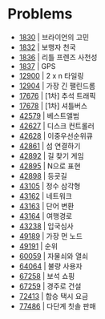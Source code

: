 # Problems

- [1830](https://programmers.co.kr/learn/courses/30/lessons/1830?language=java) | 브라이언의 고민
- [1832](https://programmers.co.kr/learn/courses/30/lessons/1832?language=java) | 보행자 천국
- [1836](https://programmers.co.kr/learn/courses/30/lessons/1836?language=java) | 리틀 프렌즈 사천성
- [1837](https://programmers.co.kr/learn/courses/30/lessons/1837?language=java) | GPS
- [12900](https://programmers.co.kr/learn/courses/30/lessons/12900?language=java) | 2 x n 타일링
- [12904](https://programmers.co.kr/learn/courses/30/lessons/12904?language=java) | 가장 긴 팰린드롬
- [17676](https://programmers.co.kr/learn/courses/30/lessons/17676?language=java) | [1차] 추석 트래픽
- [17678](https://programmers.co.kr/learn/courses/30/lessons/17678?language=java) | [1차] 셔틀버스
- [42579](https://programmers.co.kr/learn/courses/30/lessons/42579?language=java) | 베스트앨범
- [42627](https://programmers.co.kr/learn/courses/30/lessons/42627?language=java) | 디스크 컨트롤러
- [42628](https://programmers.co.kr/learn/courses/30/lessons/42628?language=java) | 이중우선순위큐
- [42861](https://programmers.co.kr/learn/courses/30/lessons/42861?language=java) | 섬 연결하기
- [42892](https://programmers.co.kr/learn/courses/30/lessons/42892?language=java) | 길 찾기 게임
- [42895](https://programmers.co.kr/learn/courses/30/lessons/42895?language=java) | N으로 표현
- [42898](https://programmers.co.kr/learn/courses/30/lessons/42898?language=java) | 등굣길
- [43105](https://programmers.co.kr/learn/courses/30/lessons/43105?language=java) | 정수 삼각형
- [43162](https://programmers.co.kr/learn/courses/30/lessons/43162?language=java) | 네트워크
- [43163](https://programmers.co.kr/learn/courses/30/lessons/43163?language=java) | 단어 변환
- [43164](https://programmers.co.kr/learn/courses/30/lessons/43164?language=java) | 여행경로
- [43238](https://programmers.co.kr/learn/courses/30/lessons/43238?language=java) | 입국심사
- [49189](https://programmers.co.kr/learn/courses/30/lessons/49189?language=java) | 가장 먼 노드
- [49191](https://programmers.co.kr/learn/courses/30/lessons/49191?language=java) | 순위
- [60059](https://programmers.co.kr/learn/courses/30/lessons/60059?language=java) | 자물쇠와 열쇠
- [64064](https://programmers.co.kr/learn/courses/30/lessons/64064?language=java) | 불량 사용자
- [67258](https://programmers.co.kr/learn/courses/30/lessons/67258?language=java) | 보석 쇼핑
- [67259](https://programmers.co.kr/learn/courses/30/lessons/67259?language=java) | 경주로 건설
- [72413](https://programmers.co.kr/learn/courses/30/lessons/72413?language=java) | 합승 택시 요금
- [77486](https://programmers.co.kr/learn/courses/30/lessons/77486?language=java) | 다단계 칫솔 판매